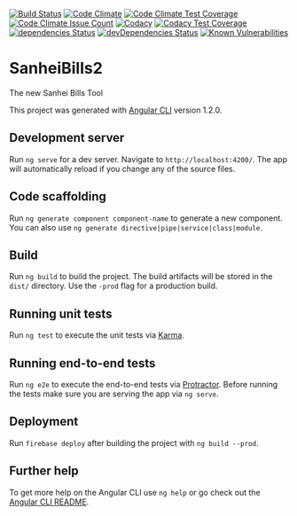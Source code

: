 [![Build Status](https://travis-ci.org/lukaselmer/sanhei-bills2.svg?branch=master)](https://travis-ci.org/lukaselmer/sanhei-bills2)
[![Code Climate](https://codeclimate.com/github/lukaselmer/sanhei-bills2/badges/gpa.svg)](https://codeclimate.com/github/lukaselmer/sanhei-bills2)
[![Code Climate Test Coverage](https://codeclimate.com/github/lukaselmer/sanhei-bills2/badges/coverage.svg)](https://codeclimate.com/github/lukaselmer/sanhei-bills2/coverage)
[![Code Climate Issue Count](https://codeclimate.com/github/lukaselmer/sanhei-bills2/badges/issue_count.svg)](https://codeclimate.com/github/lukaselmer/sanhei-bills2)
[![Codacy](https://api.codacy.com/project/badge/Grade/cc92ebe2a13244738fc76d55482fe9b6)](https://www.codacy.com/app/renuo/sanhei-bills2)
[![Codacy Test Coverage](https://api.codacy.com/project/badge/Coverage/cc92ebe2a13244738fc76d55482fe9b6)](https://www.codacy.com/app/renuo/sanhei-bills2?utm_source=github.com&utm_medium=referral&utm_content=lukaselmer/sanhei-bills2&utm_campaign=Badge_Coverage)
[![dependencies Status](https://david-dm.org/lukaselmer/sanhei-bills2/status.svg)](https://david-dm.org/lukaselmer/sanhei-bills2)
[![devDependencies Status](https://david-dm.org/lukaselmer/sanhei-bills2/dev-status.svg)](https://david-dm.org/lukaselmer/sanhei-bills2?type=dev)
[![Known Vulnerabilities](https://snyk.io/test/github/lukaselmer/sanhei-bills2/badge.svg)](https://snyk.io/test/github/lukaselmer/sanhei-bills2)

# SanheiBills2

The new Sanhei Bills Tool

This project was generated with [Angular CLI](https://github.com/angular/angular-cli) version 1.2.0.

## Development server

Run `ng serve` for a dev server. Navigate to `http://localhost:4200/`. The app will automatically reload if you change any of the source files.

## Code scaffolding

Run `ng generate component component-name` to generate a new component. You can also use `ng generate directive|pipe|service|class|module`.

## Build

Run `ng build` to build the project. The build artifacts will be stored in the `dist/` directory. Use the `-prod` flag for a production build.

## Running unit tests

Run `ng test` to execute the unit tests via [Karma](https://karma-runner.github.io).

## Running end-to-end tests

Run `ng e2e` to execute the end-to-end tests via [Protractor](http://www.protractortest.org/).
Before running the tests make sure you are serving the app via `ng serve`.

## Deployment

Run `firebase deploy` after building the project with `ng build --prod`.

## Further help

To get more help on the Angular CLI use `ng help` or go check out the [Angular CLI README](https://github.com/angular/angular-cli/blob/master/README.md).
